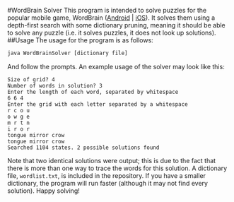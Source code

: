 #WordBrain Solver
This program is intended to solve puzzles for the popular mobile game, WordBrain ([Android](https://play.google.com/store/apps/details?id=se.maginteractive.wordbrain&hl=en) | [iOS](https://itunes.apple.com/us/app/wordbrain/id708600202?mt=8)). It solves them using a depth-first search with some dictionary pruning, meaning it should be able to solve any puzzle (i.e. it solves puzzles, it does not look up solutions).
##Usage
The usage for the program is as follows:
```bash
java WordBrainSolver [dictionary file]
```
And follow the prompts. An example usage of the solver may look like this:
```
Size of grid? 4
Number of words in solution? 3
Enter the length of each word, separated by whitespace
6 6 4
Enter the grid with each letter separated by a whitespace
r c o u
o w g e
m r t n
i r o r
tongue mirror crow
tongue mirror crow
Searched 1104 states. 2 possible solutions found
```
Note that two identical solutions were output; this is due to the fact that there is more than one way to trace the words for this solution.
A dictionary file, `wordlist.txt`, is included in the repository. If you have a smaller dictionary, the program will run faster (although it may not find every solution).
Happy solving!

